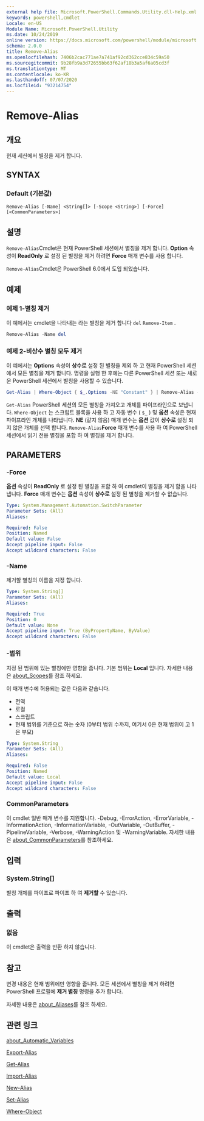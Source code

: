 ```yaml
---
external help file: Microsoft.PowerShell.Commands.Utility.dll-Help.xml
keywords: powershell,cmdlet
Locale: en-US
Module Name: Microsoft.PowerShell.Utility
ms.date: 10/24/2019
online version: https://docs.microsoft.com/powershell/module/microsoft.powershell.utility/remove-alias?view=powershell-7.1&WT.mc_id=ps-gethelp
schema: 2.0.0
title: Remove-Alias
ms.openlocfilehash: 7406b2cac771ae7a741af92cd362cce834c59a50
ms.sourcegitcommit: 9b28fb9a3d72655bb63f62af18b3a5af6a05cd3f
ms.translationtype: MT
ms.contentlocale: ko-KR
ms.lasthandoff: 07/07/2020
ms.locfileid: "93214754"
---
```

# Remove-Alias

## 개요
현재 세션에서 별칭을 제거 합니다.

## SYNTAX

### Default (기본값)

```
Remove-Alias [-Name] <String[]> [-Scope <String>] [-Force] [<CommonParameters>]
```

## 설명

`Remove-Alias`Cmdlet은 현재 PowerShell 세션에서 별칭을 제거 합니다. **Option** 속성이 **ReadOnly** 로 설정 된 별칭을 제거 하려면 **Force** 매개 변수를 사용 합니다.

`Remove-Alias`Cmdlet은 PowerShell 6.0에서 도입 되었습니다.

## 예제

### 예제 1-별칭 제거

이 예에서는 cmdlet을 나타내는 라는 별칭을 제거 합니다 `del` `Remove-Item` .

```powershell
Remove-Alias -Name del
```

### 예제 2-비상수 별칭 모두 제거

이 예에서는 **Options** 속성이 **상수로** 설정 된 별칭을 제외 하 고 현재 PowerShell 세션에서 모든 별칭을 제거 합니다. 명령을 실행 한 후에는 다른 PowerShell 세션 또는 새로운 PowerShell 세션에서 별칭을 사용할 수 있습니다.

```powershell
Get-Alias | Where-Object { $_.Options -NE "Constant" } | Remove-Alias -Force
```

`Get-Alias` PowerShell 세션의 모든 별칭을 가져오고 개체를 파이프라인으로 보냅니다.
`Where-Object` 는 스크립트 블록을 사용 하 고 자동 변수 ( `$_` ) 및 **옵션** 속성은 현재 파이프라인 개체를 나타냅니다. **NE** (같지 않음) 매개 변수는 **옵션** 값이 **상수로** 설정 되지 않은 개체를 선택 합니다. `Remove-Alias`**Force** 매개 변수를 사용 하 여 PowerShell 세션에서 읽기 전용 별칭을 포함 하 여 별칭을 제거 합니다.

## PARAMETERS

### -Force

**옵션** 속성이 **ReadOnly** 로 설정 된 별칭을 포함 하 여 cmdlet이 별칭을 제거 함을 나타냅니다. **Force** 매개 변수는 **옵션** 속성이 **상수로** 설정 된 별칭을 제거할 수 없습니다.

```yaml
Type: System.Management.Automation.SwitchParameter
Parameter Sets: (All)
Aliases:

Required: False
Position: Named
Default value: False
Accept pipeline input: False
Accept wildcard characters: False
```

### -Name

제거할 별칭의 이름을 지정 합니다.

```yaml
Type: System.String[]
Parameter Sets: (All)
Aliases:

Required: True
Position: 0
Default value: None
Accept pipeline input: True (ByPropertyName, ByValue)
Accept wildcard characters: False
```

### -범위

지정 된 범위에 있는 별칭에만 영향을 줍니다. 기본 범위는 **Local** 입니다. 자세한 내용은 [about_Scopes](../microsoft.powershell.core/about/about_scopes.md)를 참조 하세요.

이 매개 변수에 허용되는 값은 다음과 같습니다.

- 전역
- 로컬
- 스크립트
- 현재 범위를 기준으로 하는 숫자 (0부터 범위 수까지, 여기서 0은 현재 범위이 고 1은 부모)

```yaml
Type: System.String
Parameter Sets: (All)
Aliases:

Required: False
Position: Named
Default value: Local
Accept pipeline input: False
Accept wildcard characters: False
```

### CommonParameters

이 cmdlet 일반 매개 변수를 지원합니다. -Debug, -ErrorAction, -ErrorVariable, -InformationAction, -InformationVariable, -OutVariable, -OutBuffer, -PipelineVariable, -Verbose, -WarningAction 및 -WarningVariable. 자세한 내용은 [about_CommonParameters](https://go.microsoft.com/fwlink/?LinkID=113216)를 참조하세요.

## 입력

### System.String[]

별칭 개체를 파이프로 파이프 하 여 **제거할** 수 있습니다.

## 출력

### 없음

이 cmdlet은 출력을 반환 하지 않습니다.

## 참고

변경 내용은 현재 범위에만 영향을 줍니다. 모든 세션에서 별칭을 제거 하려면 PowerShell 프로필에 **제거 별칭** 명령을 추가 합니다.

자세한 내용은 [about_Aliases](../microsoft.powershell.core/about/about_aliases.md)를 참조 하세요.

## 관련 링크

[about_Automatic_Variables](../Microsoft.PowerShell.Core/About/about_Automatic_Variables.md)

[Export-Alias](Export-Alias.md)

[Get-Alias](Get-Alias.md)

[Import-Alias](Import-Alias.md)

[New-Alias](New-Alias.md)

[Set-Alias](Set-Alias.md)

[Where-Object](../Microsoft.PowerShell.Core/Where-Object.md)

